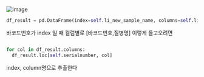 
![image](https://user-images.githubusercontent.com/15938354/234776603-21227cd1-b1f2-474f-a6d5-c87a64a81283.png)


```python
df_result = pd.DataFrame(index=self.li_new_sample_name, columns=self.li_phenotype)
```

바코드번호가  index 일 때
컬럼별로 [바코드번호,질병명] 이렇게 들고오려면

```python

for col in df_result.columns:
  df_result.loc[self.serialnumber, col]
```

index, column명으로 추출한다
